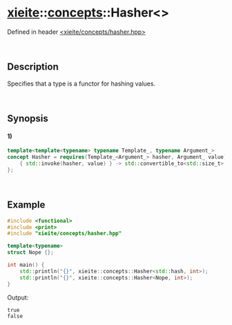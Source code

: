 # [xieite](../../xieite.md)\:\:[concepts](../../concepts.md)\:\:Hasher\<\>
Defined in header [<xieite/concepts/hasher.hpp>](../../../include/xieite/concepts/hasher.hpp)

&nbsp;

## Description
Specifies that a type is a functor for hashing values.

&nbsp;

## Synopsis
#### 1)
```cpp
template<template<typename> typename Template_, typename Argument_>
concept Hasher = requires(Template_<Argument_> hasher, Argument_ value) {
    { std::invoke(hasher, value) } -> std::convertible_to<std::size_t>;
};
```

&nbsp;

## Example
```cpp
#include <functional>
#include <print>
#include "xieite/concepts/hasher.hpp"

template<typename>
struct Nope {};

int main() {
    std::println("{}", xieite::concepts::Hasher<std::hash, int>);
    std::println("{}", xieite::concepts::Hasher<Nope, int>);
}
```
Output:
```
true
false
```
